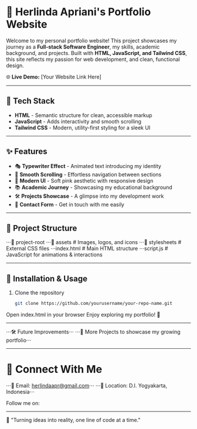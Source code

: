 # 🌸 Herlinda Apriani's Portfolio Website

Welcome to my personal portfolio website! This project showcases my journey as a **Full-stack Software Engineer**, my skills, academic background, and projects. Built with **HTML, JavaScript, and Tailwind CSS**, this site reflects my passion for web development, and clean, functional design.  

🌐 **Live Demo:** [Your Website Link Here]  

---

## 🎨 Tech Stack

- **HTML** - Semantic structure for clean, accessible markup  
- **JavaScript** - Adds interactivity and smooth scrolling  
- **Tailwind CSS** - Modern, utility-first styling for a sleek UI  

---

## ✨ Features

- 🎭 **Typewriter Effect** - Animated text introducing my identity  
- 🌊 **Smooth Scrolling** - Effortless navigation between sections  
- 🎨 **Modern UI** - Soft pink aesthetic with responsive design  
- 📚 **Academic Journey** - Showcasing my educational background  
- 🛠️ **Projects Showcase** - A glimpse into my development work  
- 📩 **Contact Form** - Get in touch with me easily  

---

## 📂 Project Structure

⋅⋅⋅📂 project-root
⋅⋅⋅📁 assets # Images, logos, and icons
⋅⋅⋅📁 stylesheets # External CSS files
⋅⋅⋅index.html # Main HTML structure
⋅⋅⋅script.js # JavaScript for animations & interactions


---

## 🚀 Installation & Usage

1. Clone the repository  
   ```bash
   git clone https://github.com/yourusername/your-repo-name.git
Open index.html in your browser
Enjoy exploring my portfolio! 🎉

---

⋅⋅⋅🛠 Future Improvements⋅⋅⋅
⋅⋅⋅🔗 More Projects to showcase my growing portfolio⋅⋅⋅

---

# 🤝 Connect With Me
⋅⋅⋅📧 Email: herlindaapr@gmail.com⋅⋅⋅
⋅⋅⋅📍 Location: D.I. Yogyakarta, Indonesia⋅⋅⋅

Follow me on:

---

🌟 "Turning ideas into reality, one line of code at a time."
